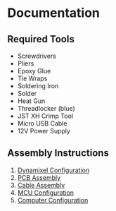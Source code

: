 # Documentation

## Required Tools
 - Screwdrivers
 - Pliers
 - Epoxy Glue
 - Tie Wraps
 - Soldering Iron
 - Solder
 - Heat Gun
 - Threadlocker (blue)
 - JST XH Crimp Tool
 - Micro USB Cable
 - 12V Power Supply

## Assembly Instructions
 1. [Dynamixel Configuration](assembly/01_DYNAMIXEL_CONFIGURATION.md)
 2. [PCB Assembly](assembly/02_PCB_ASSEMBLY.md)
 3. [Cable Assembly](assembly/03_CABLE_ASSEMBLY.md)
 4. [MCU Configuration](assembly/MCU_CONFIGURATION.md)
 5. [Computer Configuration](assembly/COMPUTER_CONFIGURATION.md)
